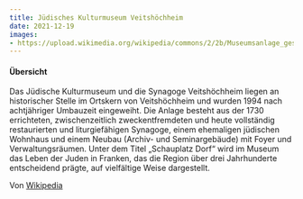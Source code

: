 ```yaml
---
title: Jüdisches Kulturmuseum Veitshöchheim
date: 2021-12-19
images: 
- https://upload.wikimedia.org/wikipedia/commons/2/2b/Museumsanlage_gesamt.jpg
---
```


#### Übersicht

Das Jüdische Kulturmuseum und die Synagoge Veitshöchheim liegen an historischer Stelle im Ortskern von Veitshöchheim und wurden 1994 nach achtjähriger Umbauzeit eingeweiht. Die Anlage besteht aus der 1730 errichteten, zwischenzeitlich zweckentfremdeten und heute vollständig restaurierten und liturgiefähigen Synagoge, einem ehemaligen jüdischen Wohnhaus und einem Neubau (Archiv- und Seminargebäude) mit Foyer und Verwaltungsräumen. Unter dem Titel „Schauplatz Dorf“ wird im Museum das Leben der Juden in Franken, das die Region über drei Jahrhunderte entscheidend prägte, auf vielfältige Weise dargestellt.

Von [Wikipedia](https://de.wikipedia.org/wiki/J%C3%BCdisches_Kulturmuseum_Veitsh%C3%B6chheim)